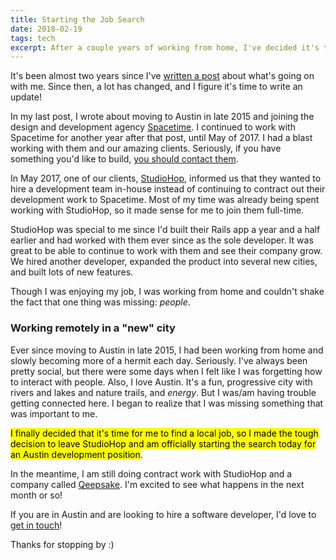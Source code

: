 ```yaml
---
title: Starting the Job Search
date: 2018-02-19
tags: tech
excerpt: After a couple years of working from home, I've decided it's time to look for a local job in Austin and hopefully start to get connected here.
---
```


It's been almost two years since I've [written a post](http://shanson.co/new-city-new-job/) about what's going on with me. Since then, a lot has changed, and I figure it's time to write an update!

In my last post, I wrote about moving to Austin in late 2015 and joining the design and development agency [Spacetime](http://heyspacetime.com/). I continued to work with Spacetime for another year after that post, until May of 2017. I had a blast working with them and our amazing clients. Seriously, if you have something you'd like to build, [you should contact them](http://heyspacetime.com/contact/).

In May 2017, one of our clients, [StudioHop](http://studiohopfitness.com/), informed us that they wanted to hire a development team in-house instead of continuing to contract out their development work to Spacetime. Most of my time was already being spent working with StudioHop, so it made sense for me to join them full-time.

StudioHop was special to me since I'd built their Rails app a year and a half earlier and had worked with them ever since as the sole developer. It was great to be able to continue to work with them and see their company grow. We hired another developer, expanded the product into several new cities, and built lots of new features. 

Though I was enjoying my job, I was working from home and couldn't shake the fact that one thing was missing: _people_.

### Working remotely in a "new" city

Ever since moving to Austin in late 2015, I had been working from home and slowly becoming more of a hermit each day. Seriously. I've always been pretty social, but there were some days when I felt like I was forgetting how to interact with people. Also, I love Austin. It's a fun, progressive city with rivers and lakes and nature trails, and _energy_. But I was/am having trouble getting connected here. I began to realize that I was missing something that was important to me.

<mark>I finally decided that it's time for me to find a local job, so I made the tough decision to leave StudioHop and am officially starting the search today for an Austin development position</mark>. 

In the meantime, I am still doing contract work with StudioHop and a company called [Qeepsake](https://www.qeepsake.co/). I'm excited to see what happens in the next month or so!

If you are in Austin and are looking to hire a software developer, I'd love to [get in touch](http://shanson.co/about)!

Thanks for stopping by :)